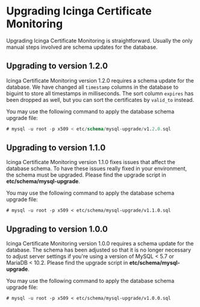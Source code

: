 # Upgrading Icinga Certificate Monitoring

Upgrading Icinga Certificate Monitoring is straightforward.
Usually the only manual steps involved are schema updates for the database.

## Upgrading to version 1.2.0

Icinga Certificate Monitoring version 1.2.0 requires a schema update for the database. We have changed all `timestamp`
columns in the database to biguint to store all timestamps in milliseconds. The sort column `expires` has been dropped
as well, but you can sort the certificates by `valid_to` instead.

You may use the following command to apply the database schema upgrade file:

```sql
# mysql -u root -p x509 < etc/schema/mysql-upgrade/v1.2.0.sql
```

## Upgrading to version 1.1.0

Icinga Certificate Monitoring version 1.1.0 fixes issues that affect the database schema.
To have these issues really fixed in your environment, the schema must be upgraded.
Please find the upgrade script in **etc/schema/mysql-upgrade**.

You may use the following command to apply the database schema upgrade file:

```
# mysql -u root -p x509 < etc/schema/mysql-upgrade/v1.1.0.sql
```

## Upgrading to version 1.0.0

Icinga Certificate Monitoring version 1.0.0 requires a schema update for the database.
The schema has been adjusted so that it is no longer necessary to adjust server settings
if you're using a version of MySQL < 5.7 or MariaDB < 10.2.
Please find the upgrade script in **etc/schema/mysql-upgrade**.

You may use the following command to apply the database schema upgrade file:

```
# mysql -u root -p x509 < etc/schema/mysql-upgrade/v1.0.0.sql
```

